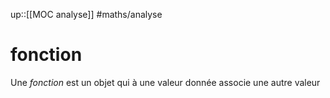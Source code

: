 up::[[MOC analyse]]
#maths/analyse 
# fonction

Une _fonction_ est un objet qui à une valeur donnée associe une autre valeur

